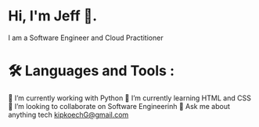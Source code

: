 # Hi, I'm Jeff 👋.

 I am a Software Engineer and Cloud Practitioner

# 🛠️ Languages and Tools :



🔭 I’m currently working with Python
🌱 I’m currently learning HTML and CSS
👯 I’m looking to collaborate on Software Engineerinh
💬 Ask me about anything tech kipkoechG@gmail.com

<!---
JeffKirui/JeffKirui is a ✨ special ✨ repository because its `README.md` (this file) appears on your GitHub profile.
You can click the Preview link to take a look at your changes.
--->
